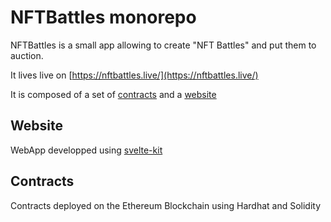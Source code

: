 # NFTBattles monorepo

NFTBattles is a small app allowing to create "NFT Battles" and put them to auction.

It lives live on [https://nftbattles.live/](https://nftbattles.live/)

It is composed of a set of [contracts](services/contracts/) and a [website](apps/website/)

## Website

WebApp developped using [svelte-kit](https://kit.svelte.dev/)

## Contracts

Contracts deployed on the Ethereum Blockchain using Hardhat and Solidity